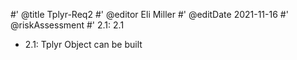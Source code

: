 #' @title Tplyr-Req2
#' @editor Eli Miller
#' @editDate 2021-11-16
#' @riskAssessment
#' 2.1: 2.1

+ 2.1: Tplyr Object can be built

